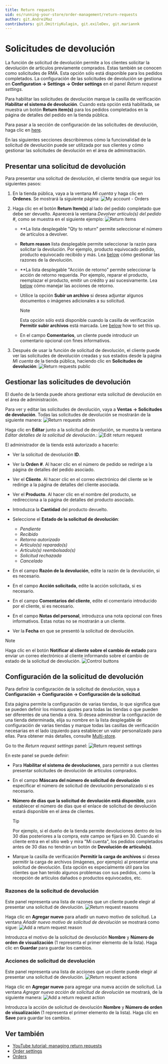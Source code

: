 ```yaml
---
title: Return requests
uid: es/running-your-store/order-management/return-requests
author: git.AndreiMaz
contributors: git.DmitriyKulagin, git.exileDev, git.mariannk
---
```


# Solicitudes de devolución

La función de solicitud de devolución permite a los clientes solicitar la devolución de artículos previamente comprados. Estas también se conocen como solicitudes de RMA. Esta opción sólo está disponible para los pedidos completados. La configuración de las solicitudes de devolución se gestiona en **Configuration → Settings → Order settings** en el panel *Return request settings*.

Para habilitar las solicitudes de devolución marque la casilla de verificación **Habilitar el sistema de devolución**.
Cuando esta opción está habilitada, se muestra un botón **Return item(s)** para los pedidos completados en la página de detalles del pedido en la tienda pública.

Para pasar a la sección de configuración de las solicitudes de devolución, haga clic en [here](#return-request-settings).

En las siguientes secciones describiremos cómo la funcionalidad de la solicitud de devolución puede ser utilizada por sus clientes y cómo gestionar las solicitudes de devolución en el área de administración.

## Presentar una solicitud de devolución
Para presentar una solicitud de devolución, el cliente tendría que seguir los siguientes pasos:

1. En la tienda pública, vaya a la ventana *Mi cuenta* y haga clic en **Ordenes**. Se mostrará la siguiente página: 
![My account - Orders](_static/return-requests/my-account-orders.jpg)

1. Haga clic en el botón **Return Item(s)** al lado del pedido completado que debe ser devuelto. Aparecerá la ventana *Devolver artículo(s) del pedido #*, como se muestra en el siguiente ejemplo: 
  ![Return items](_static/return-requests/return-items.jpg)
    * **La lista desplegable "Qty to return" permite seleccionar el número de artículos a devolver.
    * **Return reason** lista desplegable permite seleccionar la razón para solicitar la devolución. Por ejemplo, producto equivocado pedido, producto equivocado recibido y más. Lea [below](#return-request-settings) cómo gestionar las razones de la devolución.
    * **La lista desplegable "Acción de retorno" permite seleccionar la acción de retorno requerida. Por ejemplo, reparar el producto, reemplazar el producto, emitir un crédito y así sucesivamente. Lea [below](#return-request-settings) cómo manejar las acciones de retorno.
    * Utilice la opción **Subir un archivo** si desea adjuntar algunos documentos o imágenes adicionales a su solicitud. 
	    > [!NOTE]
	    >
	    > Esta opción sólo está disponible cuando la casilla de verificación **Permitir subir archivos** está marcada. Lee [below](#return-request-settings) how to set this up.

    * En el campo **Comentarios**, un cliente puede introducir un comentario opcional con fines informativos.
1. Después de usar la función de solicitud de devolución, el cliente puede ver las solicitudes de devolución creadas y sus estados desde la página *Mi cuenta* de la tienda pública, haciendo clic en **Solicitudes de devolución**: 
  ![Return requests public](_static/return-requests/return-requests.jpg)

## Gestionar las solicitudes de devolución
El dueño de la tienda puede ahora gestionar esta solicitud de devolución en el área de administración.

Para ver y editar las solicitudes de devolución, vaya a **Ventas → Solicitudes de devolución**. Todas las solicitudes de devolución se mostrarán de la siguiente manera:
![Return requests admin](_static/return-requests/return-requests-admin.jpg)

Haga clic en **Editar** junto a la solicitud de devolución, se muestra la ventana *Editar detalles de la solicitud de devolución*.:
![Edit return request](_static/return-requests/edit-return-request.jpg)

El administrador de la tienda está autorizado a hacerlo:
* Ver la solicitud de devolución **ID**.
* Ver la **Orden #**. Al hacer clic en el número de pedido se redirige a la página de detalles del pedido asociado.
* Ver el **Cliente**. Al hacer clic en el correo electrónico del cliente se le redirige a la página de detalles del cliente asociada.
* Ver el **Producto**. Al hacer clic en el nombre del producto, se redirecciona a la página de detalles del producto asociado.
* Introduzca la **Cantidad** del producto devuelto.
* Seleccione el **Estado de la solicitud de devolución**:  
  * *Pendiente*
  * *Recibido*
  * *Retorno autorizado*
  * *Artículo(s) reparado(s)*
  * *Artículo(s) reembolsado(s)*
  * *Solicitud rechazada*
  * *Cancelado*

* En el campo **Razón de la devolución**, edite la razón de la devolución, si es necesario.
* En el campo **Acción solicitada**, edite la acción solicitada, si es necesario.
* En el campo **Comentarios del cliente**, edite el comentario introducido por el cliente, si es necesario.
* En el campo **Notas del personal**, introduzca una nota opcional con fines informativos. Estas notas no se mostrarán a un cliente.
* Ver la **Fecha** en que se presentó la solicitud de devolución.

> [!NOTE]
> 
> Haga clic en el botón **Notificar al cliente sobre el cambio de estado** para enviar un correo electrónico al cliente informando sobre el cambio de estado de la solicitud de devolución. ![Control buttons](_static/return-requests/control-elements.png)

## Configuración de la solicitud de devolución
Para definir la configuración de la solicitud de devolución, vaya a **Configuración → Configuración → Configuración de la solicitud**. 

Esta página permite la configuración de varias tiendas, lo que significa que se pueden definir los mismos ajustes para todas las tiendas o que pueden ser diferentes de una tienda a otra. Si desea administrar la configuración de una tienda determinada, elija su nombre en la lista desplegable de configuración de varias tiendas y marque todas las casillas de verificación necesarias en el lado izquierdo para establecer un valor personalizado para ellas. Para obtener más detalles, consulte [Multi-store](xref:es/getting-started/advanced-configuration/multi-store).

Go to the *Return request settings* panel:
![Return request settings](_static/return-requests/return-request-settings.jpg)

En este panel se puede definir:
* Para **Habilitar el sistema de devoluciones**, para permitir a sus clientes presentar solicitudes de devolución de artículos comprados.
* En el campo **Máscara del número de solicitud de devolución** especificar el número de solicitud de devolución personalizado si es necesario.
* **Número de días que la solicitud de devolución está disponible**, para establecer el número de días que el enlace de solicitud de devolución estará disponible en el área de clientes.
  > [!TIP]
  > 
  > Por ejemplo, si el dueño de la tienda permite devoluciones dentro de los 30 días posteriores a la compra, este campo se fijará en 30. Cuando el cliente entra en el sitio web y mira "Mi cuenta", los pedidos completados antes de 30 días no tendrán un botón de **Devolución de artículo(s)**.

* Marque la casilla de verificación **Permitir la carga de archivos** si desea permitir la carga de archivos (imágenes, por ejemplo) al presentar una solicitud de devolución. Esta opción es especialmente útil para los clientes que han tenido algunos problemas con sus pedidos, como la recepción de artículos dañados o productos equivocados, etc.

### Razones de la solicitud de devolución
Este panel representa una lista de razones que un cliente puede elegir al presentar una solicitud de devolución.
![Return request reasons](_static/return-requests/return-request-reasons.jpg)

Haga clic en **Agregar nuevo** para añadir un nuevo motivo de solicitud. La ventana *Añadir nuevo motivo de solicitud de devolución* se mostrará como sigue:
![Add a return request reason](_static/return-requests/add-reason.jpg)

Introduzca el motivo de la solicitud de devolución **Nombre** y **Número de orden de visualización** (1 representa el primer elemento de la lista). Haga clic en **Guardar** para guardar los cambios.

### Acciones de solicitud de devolución
Este panel representa una lista de acciones que un cliente puede elegir al presentar una solicitud de devolución.
![Return request actions](_static/return-requests/return-request-actions.jpg)

Haga clic en **Agregar nuevo** para agregar una nueva acción de solicitud. La ventana *Agregar nueva acción de solicitud de devolución* se mostrará, de la siguiente manera:
![Add a return request action](_static/return-requests/add-action.jpg)

Introduzca la acción de solicitud de devolución **Nombre** y **Número de orden de visualización** (1 representa el primer elemento de la lista). Haga clic en **Save** para guardar los cambios.

## Ver también

* [YouTube tutorial: managing return requests](https://www.youtube.com/watch?v=VqF2GZ2ip_0&list=PLnL_aDfmRHwsbhj621A-RFb1KnzeFxYz4&index=17)
* [Order settings](xref:es/running-your-store/order-management/order-settings)
* [Orders](xref:es/running-your-store/order-management/orders)